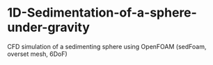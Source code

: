 # 1D-Sedimentation-of-a-sphere-under-gravity
CFD simulation of a sedimenting sphere using OpenFOAM (sedFoam, overset mesh, 6DoF)
